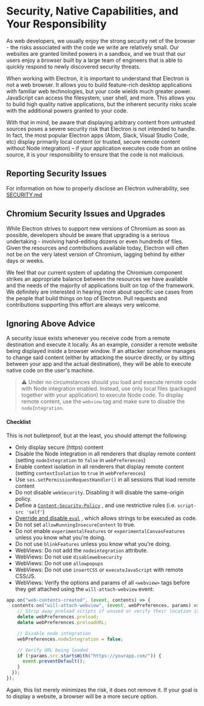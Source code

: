 # Security, Native Capabilities, and Your Responsibility

As web developers, we usually enjoy the strong security net of the browser - the
risks associated with the code we write are relatively small. Our websites are
granted limited powers in a sandbox, and we trust that our users enjoy a browser
built by a large team of engineers that is able to quickly respond to newly
discovered security threats.

When working with Electron, it is important to understand that Electron is not
a web browser. It allows you to build feature-rich desktop applications with
familiar web technologies, but your code wields much greater power. JavaScript
can access the filesystem, user shell, and more. This allows you to build
high quality native applications, but the inherent security risks scale with the
additional powers granted to your code.

With that in mind, be aware that displaying arbitrary content from untrusted
sources poses a severe security risk that Electron is not intended to handle.
In fact, the most popular Electron apps (Atom, Slack, Visual Studio Code, etc)
display primarily local content (or trusted, secure remote content without Node
integration) – if your application executes code from an online source, it is
your responsibility to ensure that the code is not malicious.

## Reporting Security Issues

For information on how to properly disclose an Electron vulnerability,
see [SECURITY.md](https://github.com/electron/electron/tree/master/SECURITY.md)

## Chromium Security Issues and Upgrades

While Electron strives to support new versions of Chromium as soon as possible,
developers should be aware that upgrading is a serious undertaking - involving
hand-editing dozens or even hundreds of files. Given the resources and
contributions available today, Electron will often not be on the very latest
version of Chromium, lagging behind by either days or weeks.

We feel that our current system of updating the Chromium component strikes an
appropriate balance between the resources we have available and the needs of the
majority of applications built on top of the framework. We definitely are
interested in hearing more about specific use cases from the people that build
things on top of Electron. Pull requests and contributions supporting this
effort are always very welcome.

## Ignoring Above Advice

A security issue exists whenever you receive code from a remote destination and
execute it locally. As an example, consider a remote website being displayed
inside a browser window. If an attacker somehow manages to change said content
(either by attacking the source directly, or by sitting between your app and
the actual destination), they will be able to execute native code on the user's
machine.

> :warning: Under no circumstances should you load and execute remote code with
> Node integration enabled. Instead, use only local files (packaged together with
> your application) to execute Node code. To display remote content, use the
> `webview` tag and make sure to disable the `nodeIntegration`.

#### Checklist

This is not bulletproof, but at the least, you should attempt the following:

- Only display secure (https) content
- Disable the Node integration in all renderers that display remote content
  (setting `nodeIntegration` to `false` in `webPreferences`)
- Enable context isolation in all renderers that display remote content
  (setting `contextIsolation` to `true` in `webPreferences`)
- Use `ses.setPermissionRequestHandler()` in all sessions that load remote content
- Do not disable `webSecurity`. Disabling it will disable the same-origin policy.
- Define a [`Content-Security-Policy`](http://www.html5rocks.com/en/tutorials/security/content-security-policy/)
  , and use restrictive rules (i.e. `script-src 'self'`)
- [Override and disable `eval`](https://github.com/nylas/N1/blob/0abc5d5defcdb057120d726b271933425b75b415/static/index.js#L6-L8)
  , which allows strings to be executed as code.
- Do not set `allowRunningInsecureContent` to true.
- Do not enable `experimentalFeatures` or `experimentalCanvasFeatures` unless
  you know what you're doing.
- Do not use `blinkFeatures` unless you know what you're doing.
- WebViews: Do not add the `nodeintegration` attribute.
- WebViews: Do not use `disablewebsecurity`
- WebViews: Do not use `allowpopups`
- WebViews: Do not use `insertCSS` or `executeJavaScript` with remote CSS/JS.
- WebViews: Verify the options and params of all `<webview>` tags before they
  get attached using the `will-attach-webview` event:

```js
app.on("web-contents-created", (event, contents) => {
  contents.on("will-attach-webview", (event, webPreferences, params) => {
    // Strip away preload scripts if unused or verify their location is legitimate
    delete webPreferences.preload;
    delete webPreferences.preloadURL;

    // Disable node integration
    webPreferences.nodeIntegration = false;

    // Verify URL being loaded
    if (!params.src.startsWith("https://yourapp.com/")) {
      event.preventDefault();
    }
  });
});
```

Again, this list merely minimizes the risk, it does not remove it. If your goal
is to display a website, a browser will be a more secure option.
